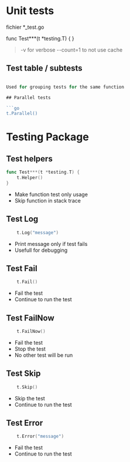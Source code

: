 # Unit tests 

fichier *_test.go

func Test***(t *testing.T) {
}

> -v for verbose
> --count=1 to not use cache

## Test table / subtests

```go

Used for grouping tests for the same function

## Parallel tests

```go
t.Parallel()
```

# Testing Package 

## Test helpers

```go
func Test***(t *testing.T) {
    t.Helper()
}
```

- Make function test only usage
- Skip function in stack trace

## Test Log

```go
    t.Log("message")
```

- Print message only if test fails
- Usefull for debugging

## Test Fail

```go
    t.Fail()
```

- Fail the test
- Continue to run the test

## Test FailNow

```go
    t.FailNow()
```

- Fail the test
- Stop the test
- No other test will be run

## Test Skip

```go
    t.Skip()
```

- Skip the test
- Continue to run the test

## Test Error

```go
    t.Error("message")
```

- Fail the test
- Continue to run the test